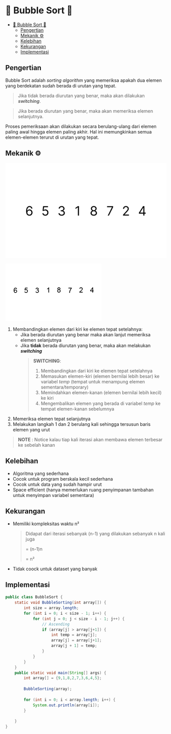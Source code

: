 # 🫧 Bubble Sort 🫧
- [🫧 Bubble Sort 🫧](#-bubble-sort-)
  - [Pengertian](#pengertian)
  - [Mekanik ⚙️](#mekanik-️)
  - [Kelebihan](#kelebihan)
  - [Kekurangan](#kekurangan)
  - [Implementasi](#implementasi)

## Pengertian
Bubble Sort adalah *sorting algorithm* yang memeriksa apakah dua elemen yang berdekatan sudah berada di urutan yang tepat. 
>Jika tidak berada diurutan yang benar, maka akan dilakukan ***switching***. 

>Jika berada diurutan yang benar, maka akan memeriksa elemen selanjutnya. 

Proses pemeriksaan akan dilakukan secara berulang-ulang dari elemen paling awal hingga elemen paling akhir. Hal ini memungkinkan semua elemen-elemen terurut di urutan yang tepat.

## Mekanik ⚙️
![Bubble Sort Example](Assets/bubble-sort_example-1.svg)

![Bubble Sort](Assets/bubble-sort.gif)

1. Membandingkan elemen dari kiri ke elemen tepat setelahnya:
   - Jika berada diurutan yang benar maka akan lanjut memeriksa elemen selanjutnya
   - Jika **tidak** berada diurutan yang benar, maka akan melakukan ***switching***
        > **SWITCHING**:
        > 1. Membandingkan dari kiri ke elemen tepat setelahnya
        > 2. Memasukan elemen-kiri (elemen bernilai lebih besar) ke variabel *temp* (tempat untuk menampung elemen sementara/temporary)
        > 3. Memindahkan elemen-kanan (elemen bernilai lebih kecil) ke kiri
        > 4. Mengembalikan elemen yang berada di variabel *temp* ke tempat elemen-kanan sebelumnya
2. Memeriksa elemen tepat selanjutnya
3. Melakukan langkah 1 dan 2 berulang kali sehingga tersusun baris elemen yang urut
> **NOTE** : Notice kalau tiap kali iterasi akan membawa elemen terbesar ke sebelah kanan

## Kelebihan
- Algoritma yang sederhana
- Cocok untuk program berskala kecil sederhana
- Cocok untuk data yang sudah hampir urut
- Space efficient (hanya memerlukan ruang penyimpanan tambahan untuk menyimpan variabel sementara)
  
## Kekurangan
- Memiliki kompleksitas waktu n²
    > Didapat dari iterasi sebanyak (n-1) yang dilakukan sebanyak n kali juga
    >
    > = (n-1)n
    >
    > = n²
- Tidak coock untuk dataset yang banyak

## Implementasi
```java
public class BubbleSort {
    static void BubbleSorting(int array[]) {
        int size = array.length;
        for (int i = 0; i < size - 1; i++) {
            for (int j = 0; j < size - i - 1; j++) {
                // Ascending
                if (array[j] > array[j+1]) {
                    int temp = array[j];
                    array[j] = array[j+1];
                    array[j + 1] = temp;
                }
            }
        }
    }
    public static void main(String[] args) {
        int array[] = {9,1,8,2,7,3,6,4,5};

        BubbleSorting(array);

        for (int i = 0; i < array.length; i++) {
            System.out.println(array[i]);
        }
    
    }
}
```